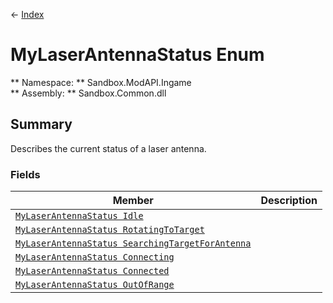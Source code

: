 ← [Index](index.md)
# MyLaserAntennaStatus Enum
** Namespace: ** Sandbox.ModAPI.Ingame  
** Assembly: ** Sandbox.Common.dll  
## Summary
Describes the current status of a laser antenna.
### Fields
|Member|Description|
|---|---|
|[`MyLaserAntennaStatus Idle`](Sandbox.ModAPI.Ingame.Idle.md)||
|[`MyLaserAntennaStatus RotatingToTarget`](Sandbox.ModAPI.Ingame.RotatingToTarget.md)||
|[`MyLaserAntennaStatus SearchingTargetForAntenna`](Sandbox.ModAPI.Ingame.SearchingTargetForAntenna.md)||
|[`MyLaserAntennaStatus Connecting`](Sandbox.ModAPI.Ingame.Connecting.md)||
|[`MyLaserAntennaStatus Connected`](Sandbox.ModAPI.Ingame.Connected.md)||
|[`MyLaserAntennaStatus OutOfRange`](Sandbox.ModAPI.Ingame.OutOfRange.md)||
